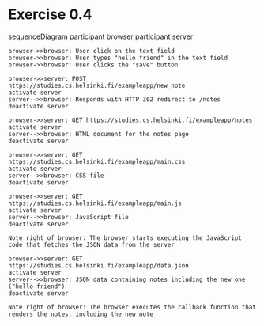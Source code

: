 # Exercise 0.4

sequenceDiagram
    participant browser
    participant server

    browser->>browser: User click on the text field
    browser->>browser: User types "hello friend" in the text field
    browser->>browser: User clicks the "save" button

    browser->>server: POST https://studies.cs.helsinki.fi/exampleapp/new_note
    activate server
    server-->>browser: Responds with HTTP 302 redirect to /notes
    deactivate server

    browser->>server: GET https://studies.cs.helsinki.fi/exampleapp/notes
    activate server
    server-->>browser: HTML document for the notes page
    deactivate server

    browser->>server: GET https://studies.cs.helsinki.fi/exampleapp/main.css
    activate server
    server-->>browser: CSS file
    deactivate server

    browser->>server: GET https://studies.cs.helsinki.fi/exampleapp/main.js
    activate server
    server-->>browser: JavaScript file
    deactivate server

    Note right of browser: The browser starts executing the JavaScript code that fetches the JSON data from the server

    browser->>server: GET https://studies.cs.helsinki.fi/exampleapp/data.json
    activate server
    server-->>browser: JSON data containing notes including the new one ("hello friend")
    deactivate server

    Note right of browser: The browser executes the callback function that renders the notes, including the new note
